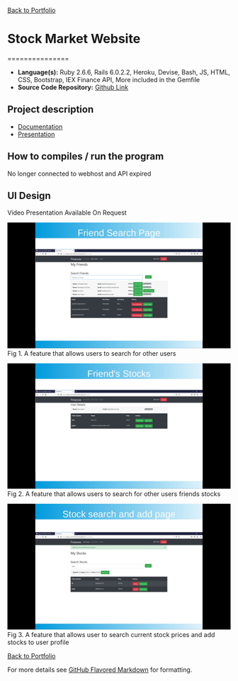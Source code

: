 [Back to Portfolio](./)

# Stock Market Website
===============

-   **Language(s):** Ruby 2.6.6, Rails 6.0.2.2, Heroku, Devise, Bash, JS, HTML, CSS, Bootstrap, IEX Finance API, More included in the Gemfile
-   **Source Code Repository:** [Github Link](https://github.com/ckyleflynn/newStockApp)  

## Project description

-   [Documentation](https://github.com/ckyleflynn/newStockApp/blob/master/Stock%20Market%20Website%20Summary.pdf)
-   [Presentation](https://github.com/ckyleflynn/newStockApp/blob/master/Stock%20Market%20Presentation%20Material.odp)

## How to compiles / run the program

No longer connected to webhost and API expired

## UI Design

Video Presentation Available On Request

![screenshot](images/friendsearch.jpg )
Fig 1. A feature that allows users to search for other users

![screenshot](images/friendstock.jpg)
Fig 2. A feature that allows users to search for other users friends stocks

![screenshot](images/stocksearch.jpg)
Fig 3. A feature that allows user to search current stock prices and add stocks to user profile

[Back to Portfolio](./)

For more details see [GitHub Flavored Markdown](https://guides.github.com/features/mastering-markdown/) for formatting.
